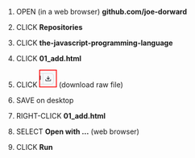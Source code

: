 1. OPEN (in a web browser) **github.com/joe-dorward**

2. CLICK **Repositories**

3. CLICK **the-javascript-programming-language**

4. CLICK **01_add.html**
 
5. CLICK <img src="/download-raw-file.png" alt= “” width="35"> (download raw file)
 
6. SAVE on desktop

7. RIGHT-CLICK **01_add.html**

8. SELECT **Open with ...** (web browser)

9. CLICK **Run**
